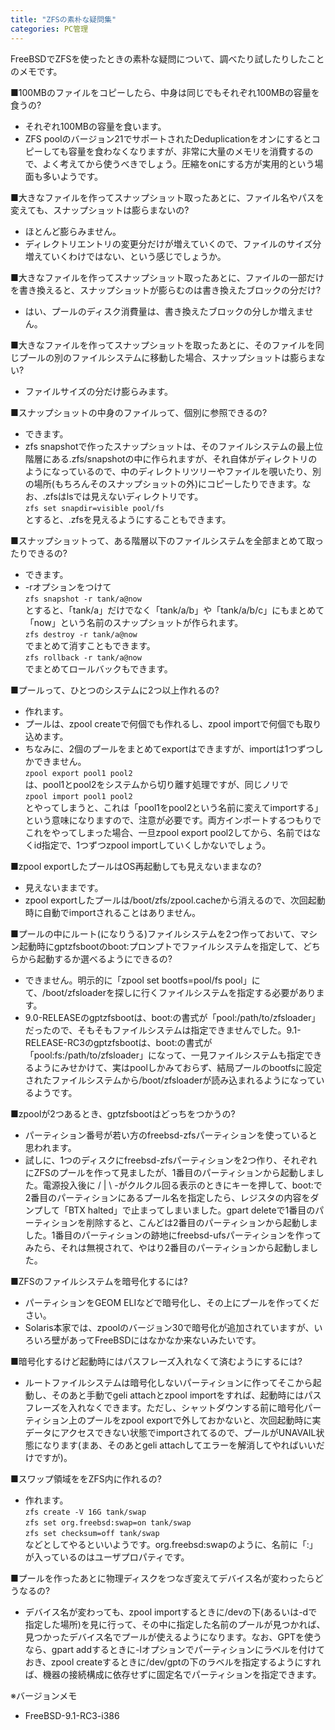 ```yaml
---
title: "ZFSの素朴な疑問集"
categories: PC管理
---
```


FreeBSDでZFSを使ったときの素朴な疑問について、調べたり試したりしたことのメモです。

■100MBのファイルをコピーしたら、中身は同じでもそれぞれ100MBの容量を食うの?

- それぞれ100MBの容量を食います。
- ZFS poolのバージョン21でサポートされたDeduplicationをオンにするとコピーしても容量を食わなくなりますが、非常に大量のメモリを消費するので、よく考えてから使うべきでしょう。圧縮をonにする方が実用的という場面も多いようです。

■大きなファイルを作ってスナップショット取ったあとに、ファイル名やパスを変えても、スナップショットは膨らまないの?

- ほとんど膨らみません。
- ディレクトリエントリの変更分だけが増えていくので、ファイルのサイズ分増えていくわけではない、という感じでしょうか。

■大きなファイルを作ってスナップショット取ったあとに、ファイルの一部だけを書き換えると、スナップショットが膨らむのは書き換えたブロックの分だけ?

- はい、プールのディスク消費量は、書き換えたブロックの分しか増えません。

■大きなファイルを作ってスナップショットを取ったあとに、そのファイルを同じプールの別のファイルシステムに移動した場合、スナップショットは膨らまない?

- ファイルサイズの分だけ膨らみます。

■スナップショットの中身のファイルって、個別に参照できるの?

- できます。
- zfs snapshotで作ったスナップショットは、そのファイルシステムの最上位階層にある.zfs/snapshotの中に作られますが、それ自体がディレクトリのようになっているので、中のディレクトリツリーやファイルを覗いたり、別の場所(もちろんそのスナップショットの外)にコピーしたりできます。なお、.zfsはlsでは見えないディレクトリです。  
  `zfs set snapdir=visible pool/fs`  
  とすると、.zfsを見えるようにすることもできます。

■スナップショットって、ある階層以下のファイルシステムを全部まとめて取ったりできるの?

- できます。
- -rオプションをつけて  
  `zfs snapshot -r tank/a@now`  
  とすると、「tank/a」だけでなく「tank/a/b」や「tank/a/b/c」にもまとめて「now」という名前のスナップショットが作られます。  
  `zfs destroy -r tank/a@now`  
  でまとめて消すこともできます。  
  `zfs rollback -r tank/a@now`  
  でまとめてロールバックもできます。

■プールって、ひとつのシステムに2つ以上作れるの?

- 作れます。
- プールは、zpool createで何個でも作れるし、zpool importで何個でも取り込めます。
- ちなみに、2個のプールをまとめてexportはできますが、importは1つずつしかできません。  
  `zpool export pool1 pool2`  
  は、pool1とpool2をシステムから切り離す処理ですが、同じノリで  
  `zpool import pool1 pool2`  
  とやってしまうと、これは「pool1をpool2という名前に変えてimportする」という意味になりますので、注意が必要です。両方インポートするつもりでこれをやってしまった場合、一旦zpool export pool2してから、名前ではなくid指定で、1つずつzpool importしていくしかないでしょう。

■zpool exportしたプールはOS再起動しても見えないままなの?

- 見えないままです。
- zpool exportしたプールは/boot/zfs/zpool.cacheから消えるので、次回起動時に自動でimportされることはありません。

■プールの中にルート(になりうる)ファイルシステムを2つ作っておいて、マシン起動時にgptzfsbootのboot:プロンプトでファイルシステムを指定して、どちらから起動するか選べるようにできるの?

- できません。明示的に「zpool set bootfs=pool/fs pool」にて、/boot/zfsloaderを探しに行くファイルシステムを指定する必要があります。
- 9.0-RELEASEのgptzfsbootは、boot:の書式が「pool:/path/to/zfsloader」だったので、そもそもファイルシステムは指定できませんでした。9.1-RELEASE-RC3のgptzfsbootは、boot:の書式が「pool:fs:/path/to/zfsloader」になって、一見ファイルシステムも指定できるようにみせかけて、実はpoolしかみておらず、結局プールのbootfsに設定されたファイルシステムから/boot/zfsloaderが読み込まれるようになっているようです。

■zpoolが2つあるとき、gptzfsbootはどっちをつかうの?

- パーティション番号が若い方のfreebsd-zfsパーティションを使っていると思われます。
- 試しに、1つのディスクにfreebsd-zfsパーティションを2つ作り、それぞれにZFSのプールを作って見ましたが、1番目のパーティションから起動しました。電源投入後に / \| \ -がクルクル回る表示のときにキーを押して、boot:で2番目のパーティションにあるプール名を指定したら、レジスタの内容をダンプして「BTX halted」で止まってしまいました。gpart deleteで1番目のパーティションを削除すると、こんどは2番目のパーティションから起動しました。1番目のパーティションの跡地にfreebsd-ufsパーティションを作ってみたら、それは無視されて、やはり2番目のパーティションから起動しました。

■ZFSのファイルシステムを暗号化するには?

- パーティションをGEOM ELIなどで暗号化し、その上にプールを作ってください。
- Solaris本家では、zpoolのバージョン30で暗号化が追加されていますが、いろいろ壁があってFreeBSDにはなかなか来ないみたいです。

■暗号化するけど起動時にはパスフレーズ入れなくて済むようにするには?

- ルートファイルシステムは暗号化しないパーティションに作ってそこから起動し、そのあと手動でgeli attachとzpool importをすれば、起動時にはパスフレーズを入れなくできます。ただし、シャットダウンする前に暗号化パーティション上のプールをzpool exportで外しておかないと、次回起動時に実データにアクセスできない状態でimportされてるので、プールがUNAVAIL状態になります(まあ、そのあとgeli attachしてエラーを解消してやればいいだけですが)。

■スワップ領域ををZFS内に作れるの?

- 作れます。  
  `zfs create -V 16G tank/swap`  
  `zfs set org.freebsd:swap=on tank/swap`  
  `zfs set checksum=off tank/swap`  
  などとしてやるといいようです。org.freebsd:swapのように、名前に「:」が入っているのはユーザプロパティです。

■プールを作ったあとに物理ディスクをつなぎ変えてデバイス名が変わったらどうなるの?

- デバイス名が変わっても、zpool importするときに/devの下(あるいは-dで指定した場所)を見に行って、その中に指定した名前のプールが見つかれば、見つかったデバイス名でプールが使えるようになります。なお、GPTを使うなら、gpart addするときに-lオプションでパーティションにラベルを付けておき、zpool createするときに/dev/gptの下のラベルを指定するようにすれば、機器の接続構成に依存せずに固定名でパーティションを指定できます。

※バージョンメモ

- FreeBSD-9.1-RC3-i386
